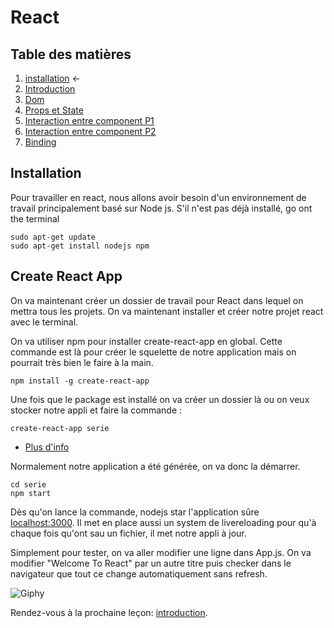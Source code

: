 # React

## Table des matières

1. [installation](./Installation.md) ←
2. [Introduction](./introduction.md) 
3. [Dom](./Dom.md)
4. [Props et State](./PropsEtState.md)
5. [Interaction entre component P1](./InteractionEntreComponentPartie1.md) 
6. [Interaction entre component P2](./InteractionEntreComponentPartie2.md) 
7. [Binding](./Binding.mb)


## Installation
Pour travailler en react, nous allons avoir besoin d'un environnement de travail principalement basé sur Node js. S'il n'est pas déjà installé, go ont the terminal

```sudo
sudo apt-get update
sudo apt-get install nodejs npm
```

## Create React App
On va maintenant créer un dossier de travail pour React dans lequel on mettra tous les projets.
On va maintenant installer et créer notre projet react avec le terminal.

On va utiliser npm pour installer create-react-app en global. Cette commande est là pour créer le squelette de notre application mais on pourrait très bien le faire à la main.

```create-react-app
npm install -g create-react-app
```

Une fois que le package est installé on va créer un dossier là ou on veux stocker notre appli et faire la commande :

```create-react-app
create-react-app serie
```
- [Plus d'info](https://reactjs.org/docs/installation.html)

Normalement notre application a été générée, on va donc la démarrer.

```strat app
cd serie
npm start
```

Dès qu'on lance la commande, nodejs star l'application sûre [localhost:3000](localhost:3000). Il met en place aussi un system de livereloading pour qu'à chaque fois qu'ont sau un fichier, il met notre appli à jour.

Simplement pour tester, on va aller modifier une ligne dans App.js. On va modifier "Welcome To React" par un autre titre puis checker dans le navigateur que tout ce change automatiquement sans refresh.

![Giphy](https://media.giphy.com/media/pt0EKLDJmVvlS/giphy.gif)

Rendez-vous à la prochaine leçon: [introduction](./introduction.md).
